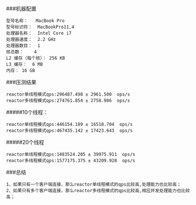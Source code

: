 ###机器配置
```text
型号名称：	MacBook Pro
型号标识符：	MacBookPro11,4
处理器名称：	Intel Core i7
处理器速度：	2.2 GHz
处理器数目：	1
核总数：	4
L2 缓存（每个核）：	256 KB
L3 缓存：	6 MB
内存：	16 GB
```

###压测结果
```text
reactor单线程模式qps:296487.498 ± 2961.500  ops/s
reactor多线程模式qps:274761.854 ± 2758.986  ops/s
```


#####10个线程：
```text
reactor单线程模式qps:446154.189 ± 16518.704  ops/s
reactor多线程模式qps:467435.142 ± 17423.643  ops/s
```


#####20个线程
```text
reactor单线程模式qps:1483524.205 ± 39975.911  ops/s
reactor多线程模式qps:1577175.375 ± 43209.928  ops/s
```

###总结
```text
1、如果只有一个客户端连接，那么reactor单线程模式的qps比较高,处理能力也比较高；
2、如果只有多个客户端连接，那么reactor多线程模式的qps比较高,相应并发处理能力也比较高；
```
